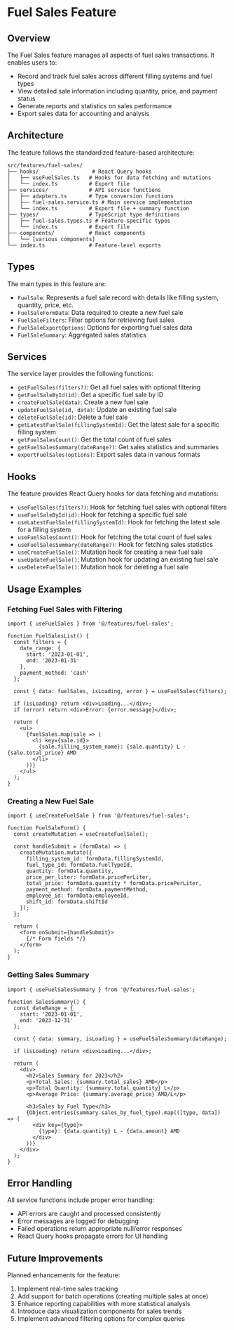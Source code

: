 # Fuel Sales Feature

## Overview

The Fuel Sales feature manages all aspects of fuel sales transactions. It enables users to:

- Record and track fuel sales across different filling systems and fuel types
- View detailed sale information including quantity, price, and payment status
- Generate reports and statistics on sales performance
- Export sales data for accounting and analysis

## Architecture

The feature follows the standardized feature-based architecture:

```
src/features/fuel-sales/
├── hooks/                 # React Query hooks
│   ├── useFuelSales.ts   # Hooks for data fetching and mutations
│   └── index.ts          # Export file
├── services/             # API service functions
│   ├── adapters.ts       # Type conversion functions
│   ├── fuel-sales.service.ts # Main service implementation 
│   └── index.ts          # Export file + summary function
├── types/                # TypeScript type definitions
│   ├── fuel-sales.types.ts # Feature-specific types
│   └── index.ts          # Export file
├── components/           # React components
│   └── [various components] 
└── index.ts              # Feature-level exports
```

## Types

The main types in this feature are:

- `FuelSale`: Represents a fuel sale record with details like filling system, quantity, price, etc.
- `FuelSaleFormData`: Data required to create a new fuel sale
- `FuelSaleFilters`: Filter options for retrieving fuel sales
- `FuelSaleExportOptions`: Options for exporting fuel sales data
- `FuelSaleSummary`: Aggregated sales statistics

## Services

The service layer provides the following functions:

- `getFuelSales(filters?)`: Get all fuel sales with optional filtering
- `getFuelSaleById(id)`: Get a specific fuel sale by ID
- `createFuelSale(data)`: Create a new fuel sale
- `updateFuelSale(id, data)`: Update an existing fuel sale
- `deleteFuelSale(id)`: Delete a fuel sale
- `getLatestFuelSale(fillingSystemId)`: Get the latest sale for a specific filling system
- `getFuelSalesCount()`: Get the total count of fuel sales
- `getFuelSalesSummary(dateRange?)`: Get sales statistics and summaries
- `exportFuelSales(options)`: Export sales data in various formats

## Hooks

The feature provides React Query hooks for data fetching and mutations:

- `useFuelSales(filters?)`: Hook for fetching fuel sales with optional filters
- `useFuelSaleById(id)`: Hook for fetching a specific fuel sale
- `useLatestFuelSale(fillingSystemId)`: Hook for fetching the latest sale for a filling system
- `useFuelSalesCount()`: Hook for fetching the total count of fuel sales
- `useFuelSalesSummary(dateRange?)`: Hook for fetching sales statistics
- `useCreateFuelSale()`: Mutation hook for creating a new fuel sale
- `useUpdateFuelSale()`: Mutation hook for updating an existing fuel sale
- `useDeleteFuelSale()`: Mutation hook for deleting a fuel sale

## Usage Examples

### Fetching Fuel Sales with Filtering

```tsx
import { useFuelSales } from '@/features/fuel-sales';

function FuelSalesList() {
  const filters = {
    date_range: {
      start: '2023-01-01',
      end: '2023-01-31'
    },
    payment_method: 'cash'
  };
  
  const { data: fuelSales, isLoading, error } = useFuelSales(filters);
  
  if (isLoading) return <div>Loading...</div>;
  if (error) return <div>Error: {error.message}</div>;
  
  return (
    <ul>
      {fuelSales.map(sale => (
        <li key={sale.id}>
          {sale.filling_system_name}: {sale.quantity} L - {sale.total_price} AMD
        </li>
      ))}
    </ul>
  );
}
```

### Creating a New Fuel Sale

```tsx
import { useCreateFuelSale } from '@/features/fuel-sales';

function FuelSaleForm() {
  const createMutation = useCreateFuelSale();
  
  const handleSubmit = (formData) => {
    createMutation.mutate({
      filling_system_id: formData.fillingSystemId,
      fuel_type_id: formData.fuelTypeId,
      quantity: formData.quantity,
      price_per_liter: formData.pricePerLiter,
      total_price: formData.quantity * formData.pricePerLiter,
      payment_method: formData.paymentMethod,
      employee_id: formData.employeeId,
      shift_id: formData.shiftId
    });
  };
  
  return (
    <form onSubmit={handleSubmit}>
      {/* Form fields */}
    </form>
  );
}
```

### Getting Sales Summary

```tsx
import { useFuelSalesSummary } from '@/features/fuel-sales';

function SalesSummary() {
  const dateRange = {
    start: '2023-01-01',
    end: '2023-12-31'
  };
  
  const { data: summary, isLoading } = useFuelSalesSummary(dateRange);
  
  if (isLoading) return <div>Loading...</div>;
  
  return (
    <div>
      <h2>Sales Summary for 2023</h2>
      <p>Total Sales: {summary.total_sales} AMD</p>
      <p>Total Quantity: {summary.total_quantity} L</p>
      <p>Average Price: {summary.average_price} AMD/L</p>
      
      <h3>Sales by Fuel Type</h3>
      {Object.entries(summary.sales_by_fuel_type).map(([type, data]) => (
        <div key={type}>
          {type}: {data.quantity} L - {data.amount} AMD
        </div>
      ))}
    </div>
  );
}
```

## Error Handling

All service functions include proper error handling:

- API errors are caught and processed consistently
- Error messages are logged for debugging
- Failed operations return appropriate null/error responses
- React Query hooks propagate errors for UI handling

## Future Improvements

Planned enhancements for the feature:

1. Implement real-time sales tracking
2. Add support for batch operations (creating multiple sales at once)
3. Enhance reporting capabilities with more statistical analysis
4. Introduce data visualization components for sales trends
5. Implement advanced filtering options for complex queries 